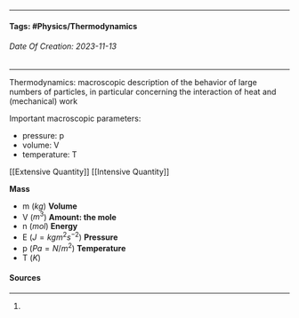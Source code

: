 __________________________________________________________________________
#### **Tags:** #Physics/Thermodynamics
###### *Date Of Creation: 2023-11-13*
__________________________________________________________________________

Thermodynamics: macroscopic description of the behavior of large numbers of particles, in particular concerning the interaction of heat and (mechanical) work

Important macroscopic parameters: 
- pressure: p
- volume: V
- temperature: T

[[Extensive Quantity]]
[[Intensive Quantity]]

**Mass**
- m ($kg$)
**Volume**
- V ($m^3$)
**Amount: the mole**
- n ($mol$)
**Energy**
- E ($J = kg m^2 s^{-2}$)
**Pressure**
- p ($Pa = N/m^2$)
**Temperature**
- T ($K$)

#### Sources
__________________________________________________________________________
1. 